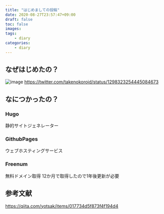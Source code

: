 ```yaml
---
title: "はじめましての投稿"
date: 2020-08-27T23:57:47+09:00
draft: false
toc: false
images:
tags: 
    - diary
categories:
    - diary
---
```



## なぜはじめたの？
![image](https://user-images.githubusercontent.com/52944041/91435961-2b7a4200-e8a2-11ea-81b3-aec577125410.png)
https://twitter.com/takenokoroid/status/1298323254445084673

## なにつかったの？
### Hugo
静的サイトジェネレーター
### GithubPages
ウェブホスティングサービス
### Freenum
無料ドメイン取得
12か月で取得したので1年後更新が必要
## 参考文献
https://qiita.com/yotsak/items/017734d5f873f4f194d4


